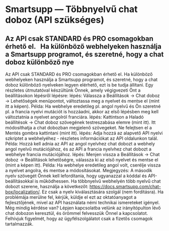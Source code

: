 # Smartsupp — Többnyelvű chat doboz (API szükséges)
## Az API csak STANDARD és PRO csomagokban érhető el.   Ha különböző webhelyeken használja a Smartsupp programot, és szeretné, hogy a chat doboz különböző nye
Az API csak STANDARD és PRO csomagokban érhető el.
Ha különböző webhelyeken használja a Smartsupp programot, és szeretné, hogy a chat doboz különböző nyelveken legyen elérhető, ezt is be tudja állítani. Egy részletes útmutatóval készültünk Önnek, amely végigvezeti Önt a beállításokon lépésről lépésre:
lépés: Válassza a Beállítások → Chat doboz → Lehetőségek menüpontot, változtassa meg a nyelvet és mentse el (mint itt a képen). Példa: Ha webhelye eredetileg pl. angol nyelvű és Ön szeretné pl. a francia nyelvi mutációt is hozzáadni, akkor az első lépésben meg kell változtatnia a nyelvet angolról franciára.
lépés: Kattintson a Haladó beállítésok → Chat doboz szövegének testreszabása elemre (mint itt). Itt módosíthatja a chat dobozban megjelenő szövegeket. Ne felejtsen el a Mentés gombra kattintani (mint itt).
lépés: Adja hozzá az alapvető API nyelvi szkriptet a webhelyéhez - részletes információkat az API oldalunkon talál. Példa: Hozzá kell adnia az API az angol nyelvhez chat dobozt a webhely angol nyelvű mutációjához, és az API a francia nyelvhez chat dobozt a webhelye francia mutációjához.
lépés: Menjen vissza a Beállítások → Chat doboz → Beállítások lehetőségre, válassza ki az első nyelvet és mentse el (mint a képen itt). Példa: Ha webhelye eredetileg angol volt, cserélje vissza a nyelvet angolra, és mentse a módosításokat.
Megjegyzés: A második nyelv szövegét Önnek kell lefordítania, hogy ugyanazzal a kóddal és API-beállításokkal is működhessen.
Ha többnyelvű webhelyén több nyelvű chat dobozt szerene, használja a következőt: https://docs.smartsupp.com/chat-box/localization/. Ez csak a nyelv kiválasztására szolgál (nem fordításra).
Ha problémája merülne fel, kérjük, küldje el ezt az oktatóanyagot a fejlesztőjének, mivel az API használata némi technikai ismereteket igényel.
Még mindig kérdése van? Lépjen kapcsolatba velünk az irányítópulton lévő chat dobozon keresztül, és örömmel felvesszük Önnel a kapcsolatot. Felhívjuk figyelmét, hogy az ügyfélszolgálatot csak a fizetős csomagok tartalmazzák.

